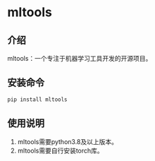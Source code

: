 # mltools

## 介绍

mltools：一个专注于机器学习工具开发的开源项目。

## 安装命令

```bash
pip install mltools
```

## 使用说明

1. mltools需要python3.8及以上版本。
2. mltools需要自行安装torch库。
